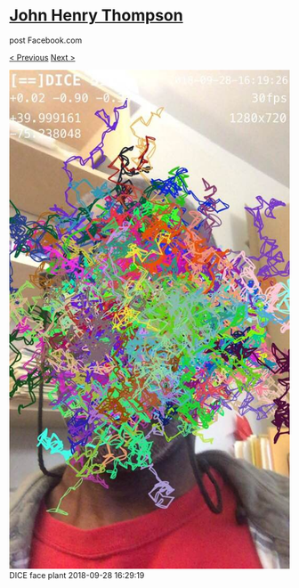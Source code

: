 # [John Henry Thompson](../README.md)
post Facebook.com

[< Previous](2018-09-28-4.md) [Next >](2018-09-28-6.md)

[![](../media/2018-09-28/Timeline-Photos-DICE-face-plant.jpg)](../README.md)
DICE face plant
2018-09-28 16:29:19
